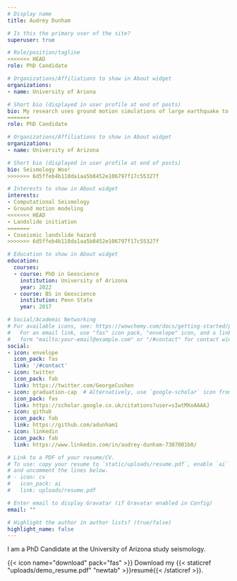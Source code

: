```yaml
---
# Display name
title: Audrey Dunham

# Is this the primary user of the site?
superuser: true

# Role/position/tagline
<<<<<<< HEAD
role: PhD Candidate 

# Organizations/Affiliations to show in About widget
organizations:
- name: University of Ariona

# Short bio (displayed in user profile at end of posts)
bio: My research uses ground motion simulations of large earthquake to better understand the interactions between landsliding and topographic amplification
=======
role: PhD Candidate

# Organizations/Affiliations to show in About widget
organizations:
- name: University of Arizona

# Short bio (displayed in user profile at end of posts)
bio: Seismology Woo!
>>>>>>> 6d5ffeb4b118da1aa5b8452e106797f17c55327f

# Interests to show in About widget
interests:
- Computational Seismology
- Ground motion modeling
<<<<<<< HEAD
- Landslide initiation
=======
- Coseismic landslide hazard
>>>>>>> 6d5ffeb4b118da1aa5b8452e106797f17c55327f

# Education to show in About widget
education:
  courses:
  - course: PhD in Geoscience
    institution: University of Arizona
    year: 2022
  - course: BS in Geoscience
    institution: Penn State
    year: 2017

# Social/Academic Networking
# For available icons, see: https://wowchemy.com/docs/getting-started/page-builder/#icons
#   For an email link, use "fas" icon pack, "envelope" icon, and a link in the
#   form "mailto:your-email@example.com" or "/#contact" for contact widget.
social:
- icon: envelope
  icon_pack: fas
  link: '/#contact'
- icon: twitter
  icon_pack: fab
  link: https://twitter.com/GeorgeCushen
- icon: graduation-cap  # Alternatively, use `google-scholar` icon from `ai` icon pack
  icon_pack: fas
  link: https://scholar.google.co.uk/citations?user=sIwtMXoAAAAJ
- icon: github
  icon_pack: fab
  link: https://github.com/adunham1
- icon: linkedin
  icon_pack: fab
  link: https://www.linkedin.com/in/audrey-dunham-7307001b0/

# Link to a PDF of your resume/CV.
# To use: copy your resume to `static/uploads/resume.pdf`, enable `ai` icons in `params.toml`, 
# and uncomment the lines below.
# - icon: cv
#   icon_pack: ai
#   link: uploads/resume.pdf

# Enter email to display Gravatar (if Gravatar enabled in Config)
email: ""

# Highlight the author in author lists? (true/false)
highlight_name: false
---
```


I am a PhD Candidate at the University of Arizona study seismology.

{{< icon name="download" pack="fas" >}} Download my {{< staticref "uploads/demo_resume.pdf" "newtab" >}}resumé{{< /staticref >}}.
